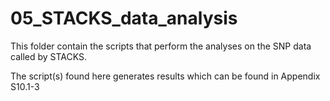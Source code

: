 # 05_STACKS_data_analysis

This folder contain the scripts that perform the analyses on the SNP data called by STACKS.

The script(s) found here generates results which can be found in Appendix S10.1-3

